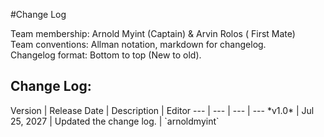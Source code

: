 #Change Log

Team membership:  Arnold Myint (Captain) & Arvin Rolos ( First Mate)  
Team conventions: Allman notation, markdown for changelog.  
Changelog format: Bottom to top (New to old).

<h2>Change Log: </h2>
Version | Release Date | Description  | Editor
--- | --- | --- | ---
*v1.0* | Jul 25, 2027 | Updated the change log. | `arnoldmyint`

